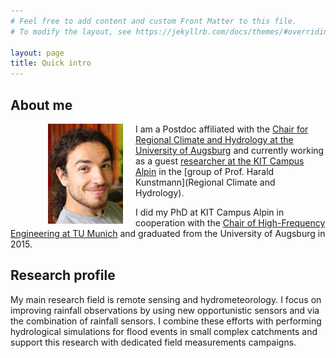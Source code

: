 ```yaml
---
# Feel free to add content and custom Front Matter to this file.
# To modify the layout, see https://jekyllrb.com/docs/themes/#overriding-theme-defaults

layout: page
title: Quick intro
---
```


## About me

<figure>
    <a href="/images/portrait.jpg" >
    <img 
        src="/images/portrait.jpg" 
        style="float: left;"
        hspace="20"
        alt="missing" 
        width="120"
    />
    </a>
</figure>

 I am a Postdoc affiliated with the [Chair for Regional Climate and Hydrology at the University of Augsburg](https://www.uni-augsburg.de/de/fakultaet/fai/geo/prof/georkl/uber-uns/c-chwala/) and currently working as a guest [researcher at the KIT Campus Alpin](https://www.imk-ifu.kit.edu/staff_Christian_Chwala.php) in the [group of Prof. Harald Kunstmann](Regional Climate and Hydrology).

 I did my PhD at KIT Campus Alpin in cooperation with the [Chair of High-Frequency Engineering at TU Munich](https://www.ei.tum.de/en/hft/home/) and graduated from the University of Augsburg in 2015.

## Research profile

 My main research field is remote sensing and hydrometeorology. I focus on improving rainfall observations by using new opportunistic sensors and via the combination of rainfall sensors. I combine these efforts with performing hydrological simulations for flood events in small complex catchments and support this research with dedicated field measurements campaigns.



